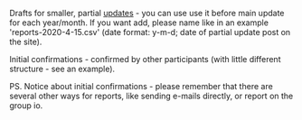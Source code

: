 Drafts for smaller, partial [updates](https://sungrazer.nrl.navy.mil/index.php?p=recent) - you can use use it before main update for each year/month. If you want add, please name like in an example 'reports-2020-4-15.csv' (date format: y-m-d; date of partial update post on the site).

Initial confirmations - confirmed by other participants (with little different structure - see an example).

PS. Notice about initial confirmations - please remember that there are several other ways for reports, like sending e-mails directly, or report on the group io.
